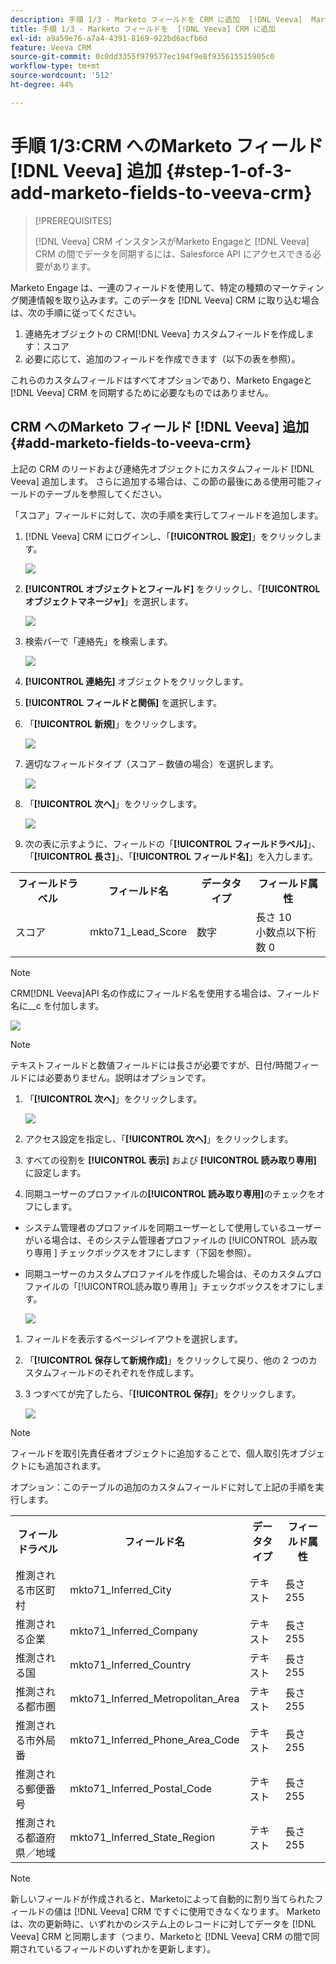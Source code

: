 ```yaml
---
description: 手順 1/3 - Marketo フィールドを CRM に追加  [!DNL Veeva]  Marketo ドキュメント – 製品ドキュメント
title: 手順 1/3 - Marketo フィールドを  [!DNL Veeva] CRM に追加
exl-id: a9a59e76-a7a4-4391-8169-922bd6acfb6d
feature: Veeva CRM
source-git-commit: 0c0dd3355f979577ec194f9e8f935615515905c0
workflow-type: tm+mt
source-wordcount: '512'
ht-degree: 44%

---
```


# 手順 1/3:CRM へのMarketo フィールド [!DNL Veeva] 追加 {#step-1-of-3-add-marketo-fields-to-veeva-crm}

>[!PREREQUISITES]
>
>[!DNL Veeva] CRM インスタンスがMarketo Engageと [!DNL Veeva] CRM の間でデータを同期するには、Salesforce API にアクセスできる必要があります。

Marketo Engage は、一連のフィールドを使用して、特定の種類のマーケティング関連情報を取り込みます。このデータを [!DNL Veeva] CRM に取り込む場合は、次の手順に従ってください。

1. 連絡先オブジェクトの CRM[!DNL Veeva] カスタムフィールドを作成します：スコア
1. 必要に応じて、追加のフィールドを作成できます（以下の表を参照）。

これらのカスタムフィールドはすべてオプションであり、Marketo Engageと [!DNL Veeva] CRM を同期するために必要なものではありません。

## CRM へのMarketo フィールド [!DNL Veeva] 追加 {#add-marketo-fields-to-veeva-crm}

上記の CRM のリードおよび連絡先オブジェクトにカスタムフィールド [!DNL Veeva] 追加します。 さらに追加する場合は、この節の最後にある使用可能フィールドのテーブルを参照してください。

「スコア」フィールドに対して、次の手順を実行してフィールドを追加します。

1. [!DNL Veeva] CRM にログインし、「**[!UICONTROL 設定]**」をクリックします。

   ![](assets/step-1-of-3-add-marketo-fields-1.png)

1. **[!UICONTROL オブジェクトとフィールド]** をクリックし、「**[!UICONTROL オブジェクトマネージャ]**」を選択します。

   ![](assets/step-1-of-3-add-marketo-fields-2.png)

1. 検索バーで「連絡先」を検索します。

   ![](assets/step-1-of-3-add-marketo-fields-3.png)

1. **[!UICONTROL 連絡先]** オブジェクトをクリックします。

1. **[!UICONTROL フィールドと関係]** を選択します。

1. 「**[!UICONTROL 新規]**」をクリックします。

   ![](assets/step-1-of-3-add-marketo-fields-4.png)

1. 適切なフィールドタイプ（スコア – 数値の場合）を選択します。

   ![](assets/step-1-of-3-add-marketo-fields-5.png)

1. 「**[!UICONTROL 次へ]**」をクリックします。

   ![](assets/step-1-of-3-add-marketo-fields-6.png)

1. 次の表に示すように、フィールドの「**[!UICONTROL フィールドラベル]**」、「**[!UICONTROL 長さ]**」、「**[!UICONTROL フィールド名]**」を入力します。

<table>
 <tbody>
  <tr>
   <th>フィールドラベル
   <th>フィールド名
   <th>データタイプ
   <th>フィールド属性
  </tr>
  <tr>
   <td>スコア</td>
   <td>mkto71_Lead_Score</td>
   <td>数字</td>
   <td>長さ 10 <br/>小数点以下桁数 0</td>
  </tr>
 </tbody>
</table>

>[!NOTE]
>
>CRM[!DNL Veeva]API 名の作成にフィールド名を使用する場合は、フィールド名に__c を付加します。

![](assets/step-1-of-3-add-marketo-fields-7.png)

>[!NOTE]
>
>テキストフィールドと数値フィールドには長さが必要ですが、日付/時間フィールドには必要ありません。説明はオプションです。

1. 「**[!UICONTROL 次へ]**」をクリックします。

   ![](assets/step-1-of-3-add-marketo-fields-8.png)

1. アクセス設定を指定し、「**[!UICONTROL 次へ]**」をクリックします。

1. すべての役割を **[!UICONTROL 表示]** および **[!UICONTROL 読み取り専用]** に設定します。

1. 同期ユーザーのプロファイルの&#x200B;**[!UICONTROL 読み取り専用]**&#x200B;のチェックをオフにします。

* システム管理者のプロファイルを同期ユーザーとして使用しているユーザーがいる場合は、そのシステム管理者プロファイルの [!UICONTROL &#x200B; 読み取り専用 &#x200B;] チェックボックスをオフにします（下図を参照）。
* 同期ユーザーのカスタムプロファイルを作成した場合は、そのカスタムプロファイルの「[!UICONTROL &#x200B; 読み取り専用 &#x200B;]」チェックボックスをオフにします。

  ![](assets/step-1-of-3-add-marketo-fields-9.png)

1. フィールドを表示するページレイアウトを選択します。

1. 「**[!UICONTROL 保存して新規作成]**」をクリックして戻り、他の 2 つのカスタムフィールドのそれぞれを作成します。

1. 3 つすべてが完了したら、「**[!UICONTROL 保存]**」をクリックします。

   ![](assets/step-1-of-3-add-marketo-fields-10.png)

>[!NOTE]
>
>フィールドを取引先責任者オブジェクトに追加することで、個人取引先オブジェクトにも追加されます。

オプション：このテーブルの追加のカスタムフィールドに対して上記の手順を実行します。

<table>
 <tbody>
  <tr>
   <th>フィールドラベル
   <th>フィールド名
   <th>データタイプ
   <th>フィールド属性
  </tr>
  <tr>
   <td>推測される市区町村</td>
   <td>mkto71_Inferred_City</td>
   <td>テキスト</td>
   <td>長さ 255</td>
  </tr>
  <tr>
   <td>推測される企業</td>
   <td>mkto71_Inferred_Company</td>
   <td>テキスト</td>
   <td>長さ 255</td>
  </tr>
  <tr>
   <td>推測される国</td>
   <td>mkto71_Inferred_Country</td>
   <td>テキスト</td>
   <td>長さ 255</td>
  </tr>
  <tr>
   <td>推測される都市圏</td>
   <td>mkto71_Inferred_Metropolitan_Area</td>
   <td>テキスト</td>
   <td>長さ 255</td>
  </tr>
  <tr>
   <td>推測される市外局番</td>
   <td>mkto71_Inferred_Phone_Area_Code</td>
   <td>テキスト</td>
   <td>長さ 255</td>
  </tr>
  <tr>
   <td>推測される郵便番号</td>
   <td>mkto71_Inferred_Postal_Code</td>
   <td>テキスト</td>
   <td>長さ 255</td>
  </tr>
  <tr>
   <td>推測される都道府県／地域</td>
   <td>mkto71_Inferred_State_Region</td>
   <td>テキスト</td>
   <td>長さ 255</td>
  </tr>
 </tbody>
</table>

>[!NOTE]
>
>新しいフィールドが作成されると、Marketoによって自動的に割り当てられたフィールドの値は [!DNL Veeva] CRM ですぐに使用できなくなります。 Marketoは、次の更新時に、いずれかのシステム上のレコードに対してデータを [!DNL Veeva] CRM と同期します（つまり、Marketoと [!DNL Veeva] CRM の間で同期されているフィールドのいずれかを更新します）。
